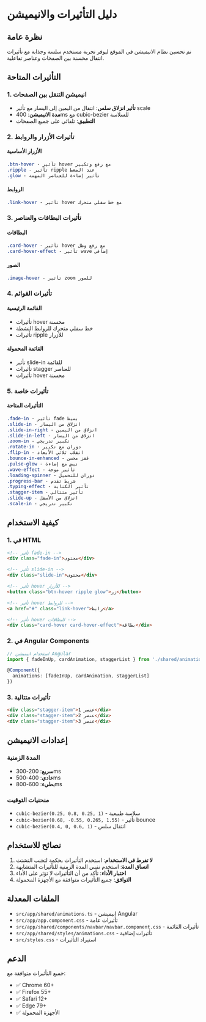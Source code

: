 # دليل التأثيرات والانيميشن

## نظرة عامة
تم تحسين نظام الانيميشن في الموقع ليوفر تجربة مستخدم سلسة وجذابة مع تأثيرات انتقال محسنة بين الصفحات وعناصر تفاعلية.

## التأثيرات المتاحة

### 1. انيميشن التنقل بين الصفحات
- **تأثير انزلاق سلس**: انتقال من اليمين إلى اليسار مع تأثير scale
- **مدة الانيميشن**: 400ms مع cubic-bezier للسلاسة
- **التطبيق**: تلقائي على جميع الصفحات

### 2. تأثيرات الأزرار والروابط

#### الأزرار الأساسية
```css
.btn-hover - تأثير hover مع رفع وتكبير
.ripple - تأثير ripple عند الضغط
.glow - تأثير إضاءة للعناصر المهمة
```

#### الروابط
```css
.link-hover - تأثير hover مع خط سفلي متحرك
```

### 3. تأثيرات البطاقات والعناصر

#### البطاقات
```css
.card-hover - تأثير hover مع رفع وظل
.card-hover-effect - تأثير wave إضافي
```

#### الصور
```css
.image-hover - تأثير zoom للصور
```

### 4. تأثيرات القوائم

#### القائمة الرئيسية
- تأثيرات hover محسنة
- خط سفلي متحرك للروابط النشطة
- تأثيرات ripple للأزرار

#### القائمة المحمولة
- تأثير slide-in للقائمة
- تأثيرات stagger للعناصر
- تأثيرات hover محسنة

### 5. تأثيرات خاصة

#### التأثيرات المتاحة
```css
.fade-in - تأثير fade بسيط
.slide-in - انزلاق من اليسار
.slide-in-right - انزلاق من اليمين
.slide-in-left - انزلاق من اليسار
.zoom-in - تكبير تدريجي
.rotate-in - دوران مع تكبير
.flip-in - انقلاب ثلاثي الأبعاد
.bounce-in-enhanced - قفز محسن
.pulse-glow - نبض مع إضاءة
.wave-effect - تأثير موجة
.loading-spinner - دوران للتحميل
.progress-bar - شريط تقدم
.typing-effect - تأثير الكتابة
.stagger-item - تأثير متتالي
.slide-up - انزلاق من الأسفل
.scale-in - تكبير تدريجي
```

## كيفية الاستخدام

### 1. في HTML
```html
<!-- تأثير fade-in -->
<div class="fade-in">محتوى</div>

<!-- تأثير slide-in -->
<div class="slide-in">محتوى</div>

<!-- تأثير hover للأزرار -->
<button class="btn-hover ripple glow">زر</button>

<!-- تأثير hover للروابط -->
<a href="#" class="link-hover">رابط</a>

<!-- تأثير hover للبطاقات -->
<div class="card-hover card-hover-effect">بطاقة</div>
```

### 2. في Angular Components
```typescript
// استخدام انيميشن Angular
import { fadeInUp, cardAnimation, staggerList } from './shared/animations';

@Component({
  animations: [fadeInUp, cardAnimation, staggerList]
})
```

### 3. تأثيرات متتالية
```html
<div class="stagger-item">عنصر 1</div>
<div class="stagger-item">عنصر 2</div>
<div class="stagger-item">عنصر 3</div>
```

## إعدادات الانيميشن

### المدة الزمنية
- **سريع**: 200-300ms
- **عادي**: 400-500ms  
- **بطيء**: 600-800ms

### منحنيات التوقيت
- `cubic-bezier(0.25, 0.8, 0.25, 1)` - سلاسة طبيعية
- `cubic-bezier(0.68, -0.55, 0.265, 1.55)` - تأثير bounce
- `cubic-bezier(0.4, 0, 0.6, 1)` - انتقال سلس

## نصائح للاستخدام

1. **لا تفرط في الاستخدام**: استخدم التأثيرات بحكمة لتجنب التشتت
2. **اتساق المدة**: استخدم نفس المدة الزمنية للتأثيرات المتشابهة
3. **اختبار الأداء**: تأكد من أن التأثيرات لا تؤثر على الأداء
4. **التوافق**: جميع التأثيرات متوافقة مع الأجهزة المحمولة

## الملفات المعدلة

- `src/app/shared/animations.ts` - انيميشن Angular
- `src/app/app.component.css` - تأثيرات عامة
- `src/app/shared/components/navbar/navbar.component.css` - تأثيرات القائمة
- `src/app/shared/styles/animations.css` - تأثيرات إضافية
- `src/styles.css` - استيراد التأثيرات

## الدعم

جميع التأثيرات متوافقة مع:
- ✅ Chrome 60+
- ✅ Firefox 55+
- ✅ Safari 12+
- ✅ Edge 79+
- ✅ الأجهزة المحمولة












